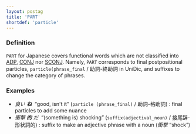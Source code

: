 ```yaml
---
layout: postag
title: 'PART'
shortdef: 'particle'
---
```


### Definition

`PART` for Japanese covers functional words which are not classified into [ADP](), [CONJ]() nor [SCONJ]().
Namely, `PART` corresponds to final postpositional particles, `particle(phrase_final` / 助詞-終助詞 in UniDic,
and suffixes to change the category of phrases. 

### Examples

- _良い <b>ね</b>&nbsp;_ “good, isn't it” (`particle (phrase_final)` / 助詞-格助詞) : final particles to add some nuance
- _衝撃 <b>的</b> だ&nbsp;_ “(something is) shocking” (`suffix(adjectival_noun)` / 接尾辞-形状詞的) : suffix to make an adjective phrase with a noun (_衝撃_ “shock”)
